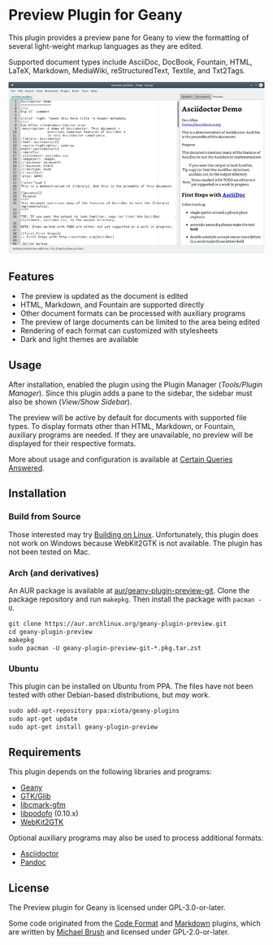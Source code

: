 # Preview Plugin for Geany

This plugin provides a preview pane for Geany to view the formatting of several light-weight markup languages as they are edited.

Supported document types include AsciiDoc, DocBook, Fountain, HTML, LaTeX, Markdown, MediaWiki, reStructuredText, Textile, and Txt2Tags.

![screenshot](docs/screenshot-908.jpg)

## Features

* The preview is updated as the document is edited
* HTML, Markdown, and Fountain are supported directly
* Other document formats can be processed with auxiliary programs
* The preview of large documents can be limited to the area being edited
* Rendering of each format can customized with stylesheets
* Dark and light themes are available

## Usage

After installation, enabled the plugin using the Plugin Manager (*Tools/Plugin Manager*).  Since this plugin adds a pane to the sidebar, the sidebar must also be shown (*View/Show Sidebar*).

The preview will be active by default for documents with supported file types.  To display formats other than HTML, Markdown, or Fountain, auxiliary programs are needed.  If they are unavailable, no preview will be displayed for their respective formats.

More about usage and configuration is available at [Certain Queries Answered](docs/CQA.md).

## Installation

### Build from Source

Those interested may try [Building on Linux](docs/Building_on_Linux.md).  Unfortunately, this plugin does not work on Windows because WebKit2GTK is not available.  The plugin has not been tested on Mac.

### Arch (and derivatives)

An AUR package is available at [aur/geany-plugin-preview-git](https://aur.archlinux.org/packages/geany-plugin-preview-git).  Clone the package repository and run `makepkg`.  Then install the package with `pacman -U`.
```
git clone https://aur.archlinux.org/geany-plugin-preview.git
cd geany-plugin-preview
makepkg
sudo pacman -U geany-plugin-preview-git-*.pkg.tar.zst
```

### Ubuntu

This plugin can be installed on Ubuntu from PPA.  The files have not been tested with other Debian-based distributions, but *may* work.
```
sudo add-apt-repository ppa:xiota/geany-plugins
sudo apt-get update
sudo apt-get install geany-plugin-preview
```

## Requirements

This plugin depends on the following libraries and programs:

* [Geany](https://geany.org/)
* [GTK/Glib](http://www.gtk.org)
* [libcmark-gfm](https://github.com/github/cmark-gfm)
* [libpodofo](https://github.com/podofo/podofo) (0.10.x)
* [WebKit2GTK](http://webkitgtk.org)

Optional auxiliary programs may also be used to process additional formats:

* [Asciidoctor](https://asciidoctor.org/)
* [Pandoc](https://pandoc.org/)

## License

The Preview plugin for Geany is licensed under GPL-3.0-or-later.

Some code originated from the [Code Format](https://github.com/codebrainz/code-format/) and [Markdown](https://plugins.geany.org/markdown.html) plugins, which are written by [Michael Brush](https://github.com/codebrainz) and licensed under GPL-2.0-or-later.
